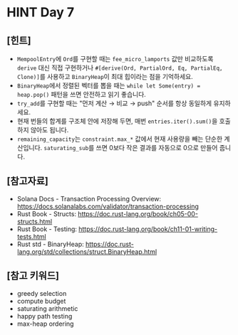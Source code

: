 # HINT Day 7

## [힌트]
- `MempoolEntry`에 `Ord`를 구현할 때는 `fee_micro_lamports` 값만 비교하도록 `derive` 대신 직접 구현하거나 `#[derive(Ord, PartialOrd, Eq, PartialEq, Clone)]`를 사용하고 `BinaryHeap`이 최대 힙이라는 점을 기억하세요.
- `BinaryHeap`에서 정렬된 벡터를 뽑을 때는 `while let Some(entry) = heap.pop()` 패턴을 쓰면 안전하고 읽기 좋습니다.
- `try_add`를 구현할 때는 "먼저 계산 → 비교 → push" 순서를 항상 동일하게 유지하세요.
- 현재 번들의 합계를 구조체 안에 저장해 두면, 매번 `entries.iter().sum()`을 호출하지 않아도 됩니다.
- `remaining_capacity`는 `constraint.max_*` 값에서 현재 사용량을 빼는 단순한 계산입니다. `saturating_sub`를 쓰면 0보다 작은 결과를 자동으로 0으로 만들어 줍니다.

## [참고자료]
- Solana Docs - Transaction Processing Overview: https://docs.solanalabs.com/validator/transaction-processing
- Rust Book - Structs: https://doc.rust-lang.org/book/ch05-00-structs.html
- Rust Book - Testing: https://doc.rust-lang.org/book/ch11-01-writing-tests.html
- Rust std - BinaryHeap: https://doc.rust-lang.org/std/collections/struct.BinaryHeap.html

## [참고 키워드]
- greedy selection
- compute budget
- saturating arithmetic
- happy path testing
- max-heap ordering
